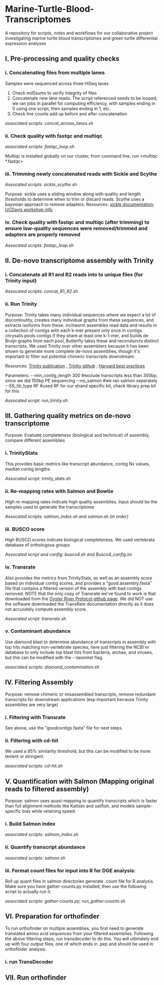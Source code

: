 # Marine-Turtle-Blood-Transcriptomes
A repository for scripts, notes and workflows for our collaborative project investigating marine turtle blood transcriptomes and green turtle differential expression analyses

## I. Pre-processing and quality checks
### i. Concatenating files from multiple lanes
Samples were sequenced across three HiSeq lanes

1. Check md5sums to verify integrity of files
2. Concatenate new lane reads. The script referenced needs to be looped; we ran jobs in parallel for computing efficiency, with samples ending in 0 using one script, then samples ending in 1, etc.
3. Check line counts add up before and after concatenation

*associated scripts: concat_across_lanes.sh*

### ii. Check quality with fastqc and multiqc
*associated scripts: fastqc_loop.sh*

Multiqc is installed globally on our cluster, from command line, run <multiqc *.fastqc>


### iii. Trimming newly concatenated reads with Sickle and Scythe
*Assocated scripts: sickle_scythe.sh*

Purpose: sickle uses a sliding window along with quality and length thresholds to determine when to trim or discard reads. Scythe uses a bayesian approach to remove adapters.
Resources:  [sickle documentation](https://github.com/najoshi/sickle); [UCDavis workshop info](https://bioinformatics.ucdavis.edu/research-computing/software/)

### iv. Check quality with fastqc and multiqc (after trimming) to ensure low-quality sequences were removed/trimmed and adapters are properly removed
*Assocated scripts: fastqc_loop.sh*

## II. De-novo transcriptome assembly with Trinity
### i. Concatenate all R1 and R2 reads into to unique files (for Trinity input)
*Assocated scripts: concat_R1_R2.sh*

### ii. Run Trinity
Purpose: Trinity takes many individual sequences where we expect a lot of discontinutity, creates many individual graphs from these sequences, and extracts isoforms from these. inchworm assembles read data and results in a collection of contigs with each k-mer present only once in contigs. chrysalis pools contigs if they share at least one k-1-mer, and builds de Bruijn graphs from each pool, Butterfly takes these and reconsturcts distinct transcripts. We used Trinity over other assemblers because it has been shown to generate more complete de-novo assemblies, though it's important to filter out potential chimeric transcripts downstream.

Resources: [Trinity publication](https://www.ncbi.nlm.nih.gov/pmc/articles/PMC3571712/) ; [Trinity github](https://github.com/trinityrnaseq/trinityrnaseq) ; [Harvard best practices](https://informatics.fas.harvard.edu/best-practices-for-de-novo-transcriptome-assembly-with-trinity.html)

Parameters: --min_contig_length 300 #exclude transcripts less than 300bp, since we did 150bp PE sequencing
--no_salmon #we ran salmon seperately
--SS_lib_type RF #used RF for our strand specific kit, check library prep kit for this

*Assocated script: run_trinity.sh*

## III. Gathering quality metrics on de-novo transcriptome
Purpose: Evaluate completeness (biological and technical) of assembly, compare different assemblies
### i. TrinityStats
This provides basic metrics like transcript abundance, contig Nx values, median contig lengths.

*Assocated script: trinity_stats.sh*

### ii. Re-mapping rates with Salmon and Bowtie
High re-mapping rates indicate high quality assemblies. Input should be the samples used to generate the transcriptome

*Assocated scripts: salmon_index.sh and salmon.sh (in order)*


### iii. BUSCO score
High BUSCO scores indicate biological completeness. We used vertebrata database of orthologous groups

*Assocated script and config: busco4.sh and Busco4_config.ini*

### iv. Transrate
Also provides the metrics from TrinityStats, as well as an assembly score based on individual contig scores, and provides a "good.assembly.fasta" file that contains a filtered version of the assembly with bad contigs removed. NOTE that the only copy of Transrate we've found to work is that downloaded from the [Oyster River Protocol github page](https://github.com/macmanes-lab/Oyster_River_Protocol/tree/master/software). We did NOT use the software downloaded the TransRate documentation directly as it does not accurately compute assembly score.

*Assocated script: transrate.sh*

### v. Contaminant abundance
Use diamond blast to determine abundance of transcripts in assembly with top hits matching non-vertebrate species, here just filtering the NCBI nr database to only include top blast hits from bacteria, archae, and viruses, but this can be modified with the --taxonlist flag.

*associated scripts: diamond_contamination.sh*

## IV. Filtering Assembly
Purpose: remove chimeric or misassembled transcripts, remove redundant transcripts for downstream applications (esp important because Trinity assemblies are very large)
### i. Filtering with Transrate
See above, use the "goodcontigs.fasta" file for next steps.
### ii. Filtering with cd-hit
We used a 95% similarity threshold, but this can be modified to be more lenient or stringent.

*associated scripts: cd-hit.sh*

## V. Quantification with Salmon (Mapping original reads to filtered assembly)
Purpose: salmon uses quasi-mapping to quantify transcripts which is faster than full alignment methods like Kallisto and sailfish, and models sample-specific bias while retaining speed.
### i. Build Salmon index
*associated scripts: salmon_index.sh*

### ii. Quantify transcript abundance
*associated scripts: salmon.sh*

### iii. Format count files for input into R for DGE analysis:
Roll up quant files in salmon directories generate .count file for R analysis. Make sure you have gather-counts.py installed, then use the following script to actually run it.

*associated scripts: gather-counts.py; run_gather-counts.sh*

## VI. Preparation for orthofinder
To run orthofinder on multiple assemblies, you first need to generate translated amino acid sequences from your filtered assemblies. Following the above filtering steps, run transdecoder to do this. You will ultimately end up with four output files, one of which ends in .pep and should be used in orthofinder analysis.

### i. run TransDecoder

## VII. Run orthofinder
